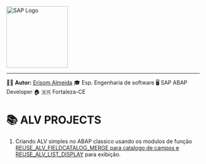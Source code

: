 
<img src="https://www.sap.com/content/dam/application/shared/logos/sap-logo-svg.svg" alt="SAP Logo" width="160" />

---
🧑‍💼 **Autor:** [Erisom Almeida](https://linkedin.com/in/erisom-almeida-3911a6ab)
🎓 Esp. Engenharia de software
🖥️ SAP ABAP Developer
🏠 🇧🇷 Fortaleza-CE  

# 📚 ALV PROJECTS

1. Criando ALV simples no ABAP classico usando os modulos de função [REUSE_ALV_FIELDCATALOG_MERGE para catalogo de campos e REUSE_ALV_LIST_DISPLAY](/ALV/ZPROG_ALV_DISPLAY_ERI.ABAP) para exibição.

